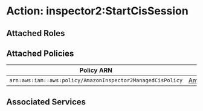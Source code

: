 # Action: inspector2:StartCisSession

## Attached Roles

## Attached Policies

| Policy ARN | Policy Name |
|------------|-------------|
| `arn:aws:iam::aws:policy/AmazonInspector2ManagedCisPolicy` | [AmazonInspector2ManagedCisPolicy](../policies.md#amazoninspector2managedcispolicy) |

## Associated Services


